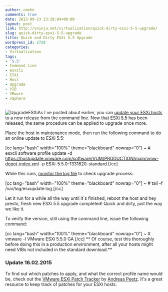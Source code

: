 ```yaml
---
author: cmohn
comments: true
date: 2013-09-23 23:28:04+00:00
layout: post
link: http://vninja.net/virtualization/quick-dirty-esxi-5-5-upgrade/
slug: quick-dirty-esxi-5-5-upgrade
title: Quick and Dirty ESXi 5.5 Upgrade
wordpress_id: 2728
categories:
- Virtualization
tags:
- '5.5'
- Command Line
- esxcli
- ESXi
- Host
- Upgrade
- VIB
- VMware
- vSphere
---
```


![UpgradeESXi](http://vninja.net/wordpress/wp-content/uploads/2013/09/UpgradeESXi-150x150.png)As I´ve posted about earlier, you can [update your ESXi hosts](http://vninja.net/vmware-2/quick-dirty-esxi-5-1u1-upgrade/) to a new release from the command line. Now that [ESXi 5.5](https://www.vmware.com/support/vsphere5/doc/vsphere-esx-vcenter-server-55-release-notes.html?utm_content=buffer6215e&utm_source=buffer&utm_medium=twitter&utm_campaign=Buffer) has been released, the same procedure can be applied to upgrade once more.

Place the host in maintenance mode, then run the following command to do an online update to ESXi 5.5:

[cc lang="bash" width="100%" theme="blackboard" nowrap="0"]
~ # esxcli software profile update -d https://hostupdate.vmware.com/software/VUM/PRODUCTION/main/vmw-depot-index.xml -p ESXi-5.5.0-1331820-standard
[/cc]

While this runs, [monitor the log file](http://vninja.net/vmware-2/monitoring-esxi-upgrade-process/) to check upgrade process:

[cc lang="bash" width="100%" theme="blackboard" nowrap="0"]
~ # tail -f /var/log/esxupdate.log
[/cc]

Let it run for a while all the way until it´s finished, reboot the host and hey presto, fresh new ESXi 5.5 upgrade completed! Quick and dirty, just the way we like it.

To verify the version, still using the command line, issue the following command:

[cc lang="bash" width="100%" theme="blackboard" nowrap="0"]
~ # vmware -l
VMware ESXi 5.5.0 GA
[/cc]
** Of course, test this thoroughly before doing this in a production environment, after all your hosts might need VIBs not included in the standard download.**



### Update 16.02.2015



To find out which patches to apply, and what the correct profile name would be, check out the [VMware ESXi Patch Tracker](http://esxi-patches.v-front.de) by [Andreas Peetz](http://twitter.com/VFrontDe). It's a great resource to keep track of patches for your ESXi hosts.
